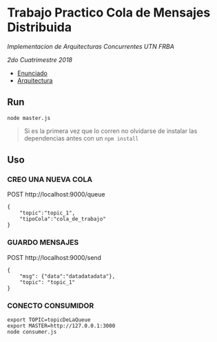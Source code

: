 # Trabajo Practico Cola de Mensajes Distribuida
*Implementacion de Arquitecturas Concurrentes UTN FRBA*

*2do Cuatrimestre 2018*


- [Enunciado](https://docs.google.com/document/d/18UB4slfDrlvhyx57nHtLp1LkfNOenajvnI_Jm06BaCE/edit)
- [Arquitectura](https://docs.google.com/document/d/1GS7BGE-P46VPbF90aM__Ry0TZEZ2GpYBElyf6C0-PsE/edit)

## Run
```
node master.js
```
> Si es la primera vez que lo corren no olvidarse de instalar las dependencias antes con un ```npm install```
## Uso

### CREO UNA NUEVA COLA

POST http://localhost:9000/queue
```
{
	"topic":"topic_1",
	"tipoCola":"cola_de_trabajo"
}
```

### GUARDO MENSAJES

POST http://localhost:9000/send
```
{
	"msg": {"data":"datadatadata"},
	"topic": "topic_1"
}
```


### CONECTO CONSUMIDOR
```
export TOPIC=topicDeLaQueue
export MASTER=http://127.0.0.1:3000
node consumer.js
```

